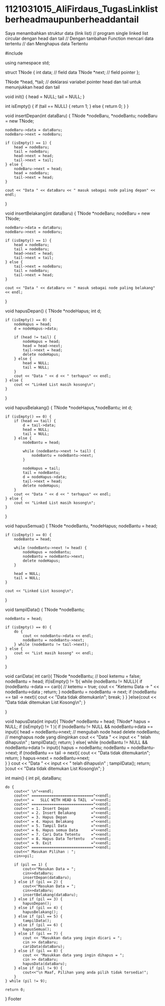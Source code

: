 # 1121031015_AliFirdaus_TugasLinklistberheadmaupunberheaddantail
Saya menambahkan struktur data (link list)
// program single linked list circular dengan head dan tail
// Dengan tambahan Function mencari data tertentu
// dan Menghapus data Tertentu

#include <iostream>

using namespace std;

struct TNode {
    int data;       // field data
    TNode *next;    // field pointer
};

TNode *head, *tail; // deklarasi variabel pointer head dan tail untuk menunjukkan head dan tail

void init() {
    head = NULL;
    tail = NULL;
}

int isEmpty() {
    if (tail == NULL) {
        return 1;
    } else {
        return 0;
    }
}

void insertDepan(int dataBaru) {
    TNode *nodeBaru, *nodeBantu;
    nodeBaru = new TNode;

    nodeBaru->data = dataBaru;
    nodeBaru->next = nodeBaru;

    if (isEmpty() == 1) {
        head = nodeBaru;
        tail = nodeBaru;
        head->next = head;
        tail->next = tail;
    } else {
        nodeBaru->next = head;
        head = nodeBaru;
        tail->next = head;
    }

    cout << "Data " << dataBaru << " masuk sebagai node paling depan" << endl;
}

void insertBelakang(int dataBaru) {
    TNode *nodeBaru;
    nodeBaru = new TNode;

    nodeBaru->data = dataBaru;
    nodeBaru->next = nodeBaru;

    if (isEmpty() == 1) {
        head = nodeBaru;
        tail = nodeBaru;
        head->next = head;
        tail->next = tail;
    } else {
        tail->next = nodeBaru;
        tail = nodeBaru;
        tail->next = head;
    }

    cout << "Data " << dataBaru << " masuk sebagai node paling belakang" << endl;
}

void hapusDepan() {
    TNode *nodeHapus;
    int d;

    if (isEmpty() == 0) {
        nodeHapus = head;
        d = nodeHapus->data;

        if (head != tail) {
            nodeHapus = head;
            head = head->next;
            tail->next = head;
            delete nodeHapus;
        } else {
            head = NULL;
            tail = NULL;
        }
        cout << "Data " << d << " terhapus" << endl;
    } else {
        cout << "Linked List masih kosong\n";
    }
}

void hapusBelakang() {
    TNode *nodeHapus,*nodeBantu;
    int d;

    if (isEmpty() == 0) {
        if (head == tail) {
            d = tail->data;
            head = NULL;
            tail = NULL;
        } else {
            nodeBantu = head;

            while (nodeBantu->next != tail) {
                nodeBantu = nodeBantu->next;
            }

            nodeHapus = tail;
            tail = nodeBantu;
            d = nodeHapus->data;
            tail->next = head;
            delete nodeHapus;
        }
        cout << "Data " << d << " terhapus" << endl;
    } else {
        cout << "Linked List masih kosong\n";
    }
}

void hapusSemua() {
    TNode *nodeBantu, *nodeHapus;
    nodeBantu = head;

    if (isEmpty() == 0) {
        nodeBantu = head;

        while (nodeBantu->next != head) {
            nodeHapus = nodeBantu;
            nodeBantu = nodeBantu->next;
            delete nodeHapus;
        }

        head = NULL;
        tail = NULL;
    }

    cout << "Linked List kosong\n";
}

void tampilData() {
    TNode *nodeBantu;

    nodeBantu = head;

    if (isEmpty() == 0) {
        do {
            cout << nodeBantu->data << endl;
            nodeBantu = nodeBantu->next;
        } while (nodeBantu != tail->next);
    } else {
        cout << "List masih kosong" << endl;
    }
}

void cariData( int cari){
  TNode *nodeBantu;
  // bool ketemu = false;
  nodeBantu = head;
    if(isEmpty() != 1){
      while (nodeBantu != NULL){
        if (nodeBantu ->data == cari){
          // ketemu = true;
          cout << "Ketemu Data -> " << nodeBantu->data ;
          return;
        } 
          nodeBantu = nodeBantu -> next;
        if (nodeBantu == tail -> next){
          cout << "Data tidak ditemukan\n";
          break;
        }
      }
    }else{cout << "Data tidak ditemukan List Kosong\n"; }
  
}

void hapusData(int input){
   TNode* nodeBantu = head; 
    TNode* hapus = NULL;
  if (isEmpty() != 1 ){
     if (nodeBantu != NULL && nodeBantu->data == input){ 
         head = nodeBantu->next; // mengubah node head 
         delete nodeBantu;       // menghapus node yang diinginkan
         cout << "Data " << input << " telah dihapus\n" ;
         tampilData();
         return; 
     } 
       else{ 
         while (nodeBantu != NULL && nodeBantu->data != input){ 
           hapus = nodeBantu; 
           nodeBantu = nodeBantu->next; 
         if (nodeBantu == tail -> next){
           cout << "Data tidak ditemukan\n";
           return;
           } hapus->next = nodeBantu->next;     
         }
       }
        cout << "Data " << input << " telah dihapus\n" ;
        tampilData();
    return;
    }cout << "Data tidak ditemukan List Kosong\n";
}
          
int main() {
    int pil, dataBaru;

    do {
        cout<<" \n"<<endl;
        cout<<" ============================"<<endl;
        cout<<" =   SLLC WITH HEAD & TAIL  ="<<endl;
        cout<<" ============================"<<endl;
        cout<<" = 1. Insert Depan          ="<<endl;
        cout<<" = 2. Insert Belakang       ="<<endl;
        cout<<" = 3. Hapus Depan           ="<<endl;
        cout<<" = 4. Hapus Belakang        ="<<endl;
        cout<<" = 5. Tampil Data           ="<<endl;
        cout<<" = 6. Hapus semua Data      ="<<endl;
        cout<<" = 7. Cari Data Tetentu     ="<<endl;
        cout<<" = 8. Hapus Data Tertentu   ="<<endl;
        cout<<" = 9. Exit                  ="<<endl;
        cout<<" ============================"<<endl;
        cout<<" Masukan Pilihan : ";
        cin>>pil;

        if (pil == 1) {
            cout<<"Masukan Data = ";
            cin>>dataBaru;
            insertDepan(dataBaru);
        } else if (pil == 2) {
            cout<<"Masukan Data = ";
            cin>>dataBaru;
            insertBelakang(dataBaru);
        } else if (pil == 3) {
            hapusDepan();
        } else if (pil == 4) {
            hapusBelakang();
        } else if (pil == 5) {
            tampilData();
        } else if (pil == 6) {
            hapusSemua();
        } else if (pil == 7) {
            cout << "Masukkan data yang ingin dicari = ";
            cin >> dataBaru;
            cariData(dataBaru);
        } else if (pil == 8) {
            cout << "Masukkan data yang ingin dihapus = ";
            cin >> dataBaru;
            hapusData(dataBaru);
        } else if (pil != 9) {
            cout<<"\n Maaf, Pilihan yang anda pilih tidak tersedia!";
        }
    } while (pil != 9);

    return 0;
}
Footer
